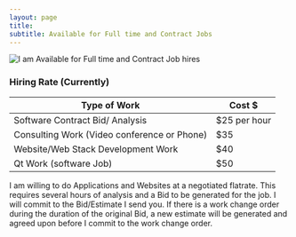 ```yaml
---
layout: page
title: 
subtitle: Available for Full time and Contract Jobs
---
```

![I am Available for Full time and Contract Job hires](https://github.com/christopher-a-dean/christopher-a-dean.github.io/blob/master/gallery/available%20logo.gif?raw=true "Available to Hire")

### Hiring Rate (Currently)
| Type of Work     |     Cost $ |  
| --- | --- |
| Software Contract Bid/ Analysis | $25 per hour |
| Consulting Work (Video conference or Phone) | $35 |
| Website/Web Stack Development Work | $40 |
| Qt Work (software Job) | $50 |

I am willing to do Applications and Websites at a negotiated flatrate. This requires several hours of analysis and a Bid to be generated for the job. I will commit to the Bid/Estimate I send you. If there is a work change order during the duration of the original Bid, a new estimate will be generated and agreed upon before I commit to the work change order.
